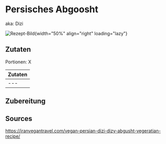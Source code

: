 # Persisches Abgoosht
aka: Dizi

![Rezept-Bild](https://image.flaticon.com/icons/png/512/1094/1094675.png){width="50%" align="right" loading="lazy"}

## Zutaten
Portionen: X

|	Zutaten																|
|    -------------------------------------------   |
|	---																		|


## Zubereitung



## Sources
https://iranvegantravel.com/vegan-persian-dizi-dizy-abgusht-vegeratian-recipe/